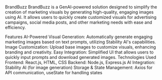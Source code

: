 BrandBuzz
BrandBuzz is a GenAI-powered solution designed to simplify the creation of marketing visuals by generating high-quality, engaging images using AI. It allows users to quickly create customized visuals for advertising campaigns, social media posts, and other marketing needs with ease and efficiency.

Features
AI-Powered Visual Generation: Automatically generate engaging marketing images based on text prompts, utilizing Stability AI's capabilities.
Image Customization: Upload base images to customize visuals, enhancing branding and creativity.
Easy Integration: Simplified UI that allows users to quickly input prompts and download generated images.
Technologies Used
Frontend: React.js, HTML, CSS
Backend: Node.js, Express.js
AI Integration: Stability AI (for image generation)
Storage & State Management: Axios for API communication, useState for handling states
